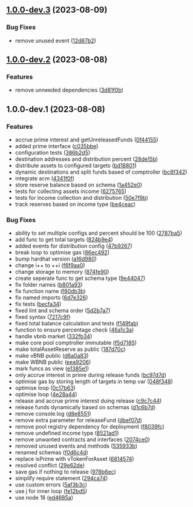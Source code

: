 ## [1.0.0-dev.3](https://github.com/VenusProtocol/protocol-reserve/compare/v1.0.0-dev.2...v1.0.0-dev.3) (2023-08-09)


### Bug Fixes

* remove unused event ([12d87b2](https://github.com/VenusProtocol/protocol-reserve/commit/12d87b2be9ad750345e6163cb79e2902f328de74))

## [1.0.0-dev.2](https://github.com/VenusProtocol/protocol-reserve/compare/v1.0.0-dev.1...v1.0.0-dev.2) (2023-08-08)


### Features

* remove unneeded dependencies ([3d81f0b](https://github.com/VenusProtocol/protocol-reserve/commit/3d81f0b92528eea0d322cce6e13d6f94e2cc5bfc))

## 1.0.0-dev.1 (2023-08-08)


### Features

* accrue prime interest and getUnreleasedFunds ([0f44155](https://github.com/VenusProtocol/protocol-reserve/commit/0f441552a35f41fc110e6e3fe4455385dfd25fa6))
* added prime interface ([c035bbe](https://github.com/VenusProtocol/protocol-reserve/commit/c035bbe0653115a9f5ca3693675fee16b44e1858))
* configuration tests ([386b2d5](https://github.com/VenusProtocol/protocol-reserve/commit/386b2d54ebf3834766292313af7577ec617d5af2))
* destination addresses and distribution percent ([28de15b](https://github.com/VenusProtocol/protocol-reserve/commit/28de15b390c958ef529f6a10dd7640d58b7795db))
* distribute assets to configured targets ([bd18801](https://github.com/VenusProtocol/protocol-reserve/commit/bd1880190c74c55faff15a5f9aca38da15b6c2dc))
* dynamic destinations and split funds based of comptroller ([bc8f342](https://github.com/VenusProtocol/protocol-reserve/commit/bc8f342ecf14294e7dbfbf13014db44707cd71aa))
* integrate acm ([4341f0f](https://github.com/VenusProtocol/protocol-reserve/commit/4341f0fff8254efb41351f798abba3344a3c5f61))
* store reserve balance based on schema ([1a452e0](https://github.com/VenusProtocol/protocol-reserve/commit/1a452e005cec558d47a7a9a04df75fcb33b2eb30))
* tests for collecting assets income ([6275765](https://github.com/VenusProtocol/protocol-reserve/commit/62757657ec81a5c955bee5713a40f60bcf6ee8b0))
* tests for income collection and distribution ([50e7f9b](https://github.com/VenusProtocol/protocol-reserve/commit/50e7f9b0c1455e3c9ba3e2395c5d24cec79b5163))
* track reserves based on income type ([be4ceac](https://github.com/VenusProtocol/protocol-reserve/commit/be4ceace6cc2c052a4717319ca28cda1bd13ec1c))


### Bug Fixes

* ability to set multiple configs and percent should be 100 ([2787ba5](https://github.com/VenusProtocol/protocol-reserve/commit/2787ba520371746f703791e29ad2c85fa9157c1e))
* add func to get total targets ([824b9e4](https://github.com/VenusProtocol/protocol-reserve/commit/824b9e4c0d48d13b675014d595301177a60bd340))
* added events for distribution config ([47b9267](https://github.com/VenusProtocol/protocol-reserve/commit/47b9267959e70bfcdcb9689b9f774891fc12880e))
* break loop to optimise gas ([86ec492](https://github.com/VenusProtocol/protocol-reserve/commit/86ec492fa78eae192aaea521564f390b0b90e802))
* bump hardhat version ([a16d980](https://github.com/VenusProtocol/protocol-reserve/commit/a16d9801da15072b49cf6e70628afd1365ba6fa4))
* change i++ to ++i ([f6f9aa0](https://github.com/VenusProtocol/protocol-reserve/commit/f6f9aa025073e83806554fbbabd51630b78e3dfb))
* change storage to memory ([874fe90](https://github.com/VenusProtocol/protocol-reserve/commit/874fe902fb7dc7655bce3bc901f4b6a4294ea3e6))
* create seperate func to get schema type ([9e44047](https://github.com/VenusProtocol/protocol-reserve/commit/9e44047b7fd2cc22d387c7091f2c5fc5d68ac8f4))
* fix folder names ([b801a93](https://github.com/VenusProtocol/protocol-reserve/commit/b801a93ba7682d94e9708682dc531915cdcc6b67))
* fix function name ([f80db3b](https://github.com/VenusProtocol/protocol-reserve/commit/f80db3be5b5a7810f393566b23283205bfc45f13))
* fix named imports ([6d7e326](https://github.com/VenusProtocol/protocol-reserve/commit/6d7e3260b7d5e474262e2c28d09f7eadc9e7e33a))
* fix tests ([becfa34](https://github.com/VenusProtocol/protocol-reserve/commit/becfa34bb134fef08acfd4da82c5fe53216e34aa))
* fixed lint and schema order ([5d2b7a7](https://github.com/VenusProtocol/protocol-reserve/commit/5d2b7a7c4e3d76a5365ff9738902964ce2d43dad))
* fixed syntax ([7217c9f](https://github.com/VenusProtocol/protocol-reserve/commit/7217c9f8137ae37e5a95c52f1cf75eeea9bbd28a))
* fixed total balance calculation and tests ([f149fab](https://github.com/VenusProtocol/protocol-reserve/commit/f149fab865059e3b1371d1fdcbc09c4b0050e6bb))
* function to ensure percentage check ([46a1c3a](https://github.com/VenusProtocol/protocol-reserve/commit/46a1c3a758fce9e3abce2cb657dd6b65f617f78b))
* handle vbnb market ([332fb34](https://github.com/VenusProtocol/protocol-reserve/commit/332fb34ef09494f6d6068e63078631bd667a7892))
* make core pool comptroller immutable ([f5d7185](https://github.com/VenusProtocol/protocol-reserve/commit/f5d7185632d97ab1d16e7b77fc130feefd0d30c0))
* make totalAssetReserve as public ([187d70c](https://github.com/VenusProtocol/protocol-reserve/commit/187d70c941778cd8e924abb8f2903b19a2c1d68b))
* make vBNB public ([d6a0a83](https://github.com/VenusProtocol/protocol-reserve/commit/d6a0a83e3313b5ee0c215099677c9e328d561b30))
* make WBNB public ([eea9206](https://github.com/VenusProtocol/protocol-reserve/commit/eea920619f5f69a282d5975b8d34a5492bb7bbdd))
* mark funcs as view ([e1385e1](https://github.com/VenusProtocol/protocol-reserve/commit/e1385e1420653566dc75415a603dac2c8de6af11))
* only accrue interest in prime during release funds ([bc97d7d](https://github.com/VenusProtocol/protocol-reserve/commit/bc97d7db7693ca272ab0c4d0c3ed4fc065f919ec))
* optimise gas by storing length of targets in temp var ([048f348](https://github.com/VenusProtocol/protocol-reserve/commit/048f34889170ae03da1d574b38a7d34a2b1750c6))
* optimise loop ([0c17b63](https://github.com/VenusProtocol/protocol-reserve/commit/0c17b63dcda6f54b9c508a00156f48607ab03011))
* optimise loop ([4e28a44](https://github.com/VenusProtocol/protocol-reserve/commit/4e28a446fc3e1fcca95bf5619c55409f3c1be6aa))
* release and accrue prime interest duing release ([c9c7c44](https://github.com/VenusProtocol/protocol-reserve/commit/c9c7c44d5398b0ed9dd65562349f602f3fd2798b))
* release funds dynamically based on schemas ([d1c6b7d](https://github.com/VenusProtocol/protocol-reserve/commit/d1c6b7d52e40a380dd7e1804354e8d55b9b941f8))
* remove console.log ([d8e8551](https://github.com/VenusProtocol/protocol-reserve/commit/d8e855167ff1223f3ad4beecbe773cc8780bb1ae))
* remove extra parameter for releaseFund ([dbef07d](https://github.com/VenusProtocol/protocol-reserve/commit/dbef07dfb3d537a27a1810cd3bc2c89c0a43d6fd))
* remove pool registry dependency for deployment ([f8039fc](https://github.com/VenusProtocol/protocol-reserve/commit/f8039fca475ae605a2dabd855c2a744d407d1d75))
* remove undefined income type ([8521ad1](https://github.com/VenusProtocol/protocol-reserve/commit/8521ad19f0826b8b12b51ecd28c39a4f2a1dfb2d))
* remove unwanted contracts and interfaces ([2074ce0](https://github.com/VenusProtocol/protocol-reserve/commit/2074ce06aefcbad17de03b03dbb51b5c65cabefc))
* removed unused events and methods ([535933b](https://github.com/VenusProtocol/protocol-reserve/commit/535933b122e88aee133b9df8f9cbf30a432d3a39))
* renamed schemas ([f0d6c4d](https://github.com/VenusProtocol/protocol-reserve/commit/f0d6c4deca3cf599989154ad97c9a8679d39a2c4))
* replace isPrime with vTokenForAsset ([6814574](https://github.com/VenusProtocol/protocol-reserve/commit/681457488bbc3f2aae92df200324f20183ab1c50))
* resolved conflict ([29e62de](https://github.com/VenusProtocol/protocol-reserve/commit/29e62de80e88afb093b19c95db1291963294d62f))
* save gas if nothing to release ([978b6ec](https://github.com/VenusProtocol/protocol-reserve/commit/978b6ecc5f7dad265dbb4563268b53205b05880b))
* simplify require statement ([294ca74](https://github.com/VenusProtocol/protocol-reserve/commit/294ca74a5da947bdfa2825443ab29d76ece84b0d))
* use custom errors ([5af3b3c](https://github.com/VenusProtocol/protocol-reserve/commit/5af3b3c360dd1a4825d5285cfcebea5aee51e9bf))
* use j for inner loop ([fe12bd5](https://github.com/VenusProtocol/protocol-reserve/commit/fe12bd56ed10262328fef0b6a0999db401a0860b))
* use node 18 ([ed4685a](https://github.com/VenusProtocol/protocol-reserve/commit/ed4685af84f29e3476288c2cd88e232d6d3c3e6c))
